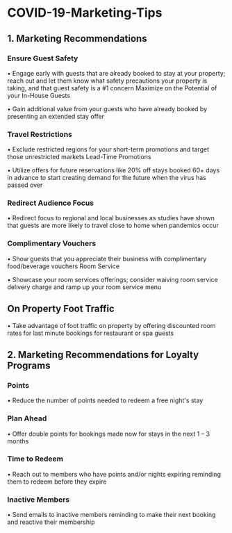# COVID-19-Marketing-Tips

## 1. Marketing Recommendations
### Ensure Guest Safety
• Engage early with guests that are already booked to stay at your property; reach out and let them
know what safety precautions your property is taking, and that guest safety is a #1 concern
Maximize on the Potential of your In-House Guests

• Gain additional value from your guests who have already booked by presenting an extended stay
offer

### Travel Restrictions
• Exclude restricted regions for your short-term promotions and target those unrestricted markets
Lead-Time Promotions

• Utilize offers for future reservations like 20% off stays booked 60+ days in advance to start creating
demand for the future when the virus has passed over

### Redirect Audience Focus
• Redirect focus to regional and local businesses as studies have shown that guests are more likely to
travel close to home when pandemics occur

### Complimentary Vouchers
• Show guests that you appreciate their business with complimentary food/beverage vouchers
Room Service

• Showcase your room services offerings; consider waiving room service delivery charge and ramp up
your room service menu

## On Property Foot Traffic
• Take advantage of foot traffic on property by offering discounted room rates for last minute bookings
for restaurant or spa guests


## 2. Marketing Recommendations for Loyalty Programs
### Points
• Reduce the number of points needed to redeem a free night's stay

### Plan Ahead
• Offer double points for bookings made now for stays in the next 1 – 3 months

### Time to Redeem
• Reach out to members who have points and/or nights expiring reminding them to
redeem before they expire

### Inactive Members
• Send emails to inactive members reminding to make their next booking and reactive their
membership



